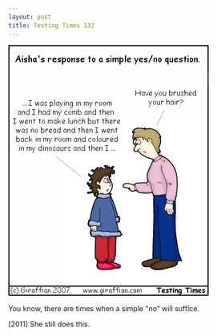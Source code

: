 ```yaml
---
layout: post
title: Testing Times 132
---
```

<img src="/images/tt0132.png">

You know, there are times when a simple "no" will suffice.

[2011] She still does this. 